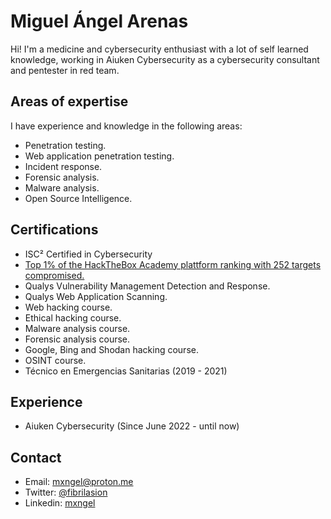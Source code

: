 # Miguel Ángel Arenas
Hi! I'm a medicine and cybersecurity enthusiast with a lot of self learned knowledge, working in Aiuken Cybersecurity as a
cybersecurity consultant and pentester in red team.
## Areas of expertise
I have experience and knowledge in the following areas:
* Penetration testing.
* Web application penetration testing.
* Incident response.
* Forensic analysis.
* Malware analysis.
* Open Source Intelligence.
## Certifications
* ISC² Certified in Cybersecurity
* [Top 1% of the HackTheBox Academy plattform ranking with 252 targets compromised.](https://drive.google.com/file/d/1ysG8jYLwTeUtElBLb3IRv4uaxznIacEv/view?usp=sharing)
* Qualys Vulnerability Management Detection and Response.
* Qualys Web Application Scanning.
* Web hacking course.
* Ethical hacking course.
* Malware analysis course.
* Forensic analysis course.
* Google, Bing and Shodan hacking course.
* OSINT course.
* Técnico en Emergencias Sanitarias (2019 - 2021)
## Experience
* Aiuken Cybersecurity (Since June 2022 - until now)
## Contact
* Email: mxngel@proton.me
* Twitter: [@fibrilasion](https://twitter.com/fibrilasion)
* Linkedin: [mxngel](https://www.linkedin.com/in/mxngel/)
